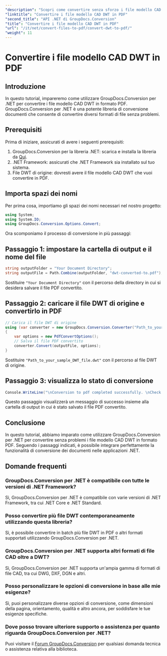 ```yaml
---
"description": "Scopri come convertire senza sforzo i file modello CAD DWT in formato PDF utilizzando GroupDocs.Conversion per .NET."
"linktitle": "Convertire i file modello CAD DWT in PDF"
"second_title": "API .NET di GroupDocs.Conversion"
"title": "Convertire i file modello CAD DWT in PDF"
"url": "/it/net/convert-files-to-pdf/convert-dwt-to-pdf/"
"weight": 11
---
```


# Convertire i file modello CAD DWT in PDF

## Introduzione
In questo tutorial, impareremo come utilizzare GroupDocs.Conversion per .NET per convertire i file modello CAD DWT in formato PDF. GroupDocs.Conversion per .NET è una potente libreria di conversione documenti che consente di convertire diversi formati di file senza problemi.
## Prerequisiti
Prima di iniziare, assicurati di avere i seguenti prerequisiti:
1. GroupDocs.Conversion per la libreria .NET: scarica e installa la libreria da [Qui](https://releases.groupdocs.com/conversion/net/).
2. .NET Framework: assicurati che .NET Framework sia installato sul tuo sistema.
3. File DWT di origine: dovresti avere il file modello CAD DWT che vuoi convertire in PDF.

## Importa spazi dei nomi
Per prima cosa, importiamo gli spazi dei nomi necessari nel nostro progetto:
```csharp
using System;
using System.IO;
using GroupDocs.Conversion.Options.Convert;
```
Ora scomponiamo il processo di conversione in più passaggi:
## Passaggio 1: impostare la cartella di output e il nome del file
```csharp
string outputFolder = "Your Document Directory";
string outputFile = Path.Combine(outputFolder, "dwt-converted-to.pdf");
```
Sostituire `"Your Document Directory"` con il percorso della directory in cui si desidera salvare il file PDF convertito.
## Passaggio 2: caricare il file DWT di origine e convertirlo in PDF
```csharp
// Carica il file DWT di origine
using (var converter = new GroupDocs.Conversion.Converter("Path_to_your_sample_DWT_file.dwt"))
{
    var options = new PdfConvertOptions();
    // Salva il file PDF convertito
    converter.Convert(outputFile, options);
}
```
Sostituire `"Path_to_your_sample_DWT_file.dwt"` con il percorso al file DWT di origine.
## Passaggio 3: visualizza lo stato di conversione
```csharp
Console.WriteLine("\nConversion to pdf completed successfully. \nCheck output in {0}", outputFolder);
```
Questo passaggio visualizzerà un messaggio di successo insieme alla cartella di output in cui è stato salvato il file PDF convertito.

## Conclusione
In questo tutorial, abbiamo imparato come utilizzare GroupDocs.Conversion per .NET per convertire senza problemi i file modello CAD DWT in formato PDF. Seguendo i passaggi indicati, è possibile integrare perfettamente la funzionalità di conversione dei documenti nelle applicazioni .NET.
## Domande frequenti
### GroupDocs.Conversion per .NET è compatibile con tutte le versioni di .NET Framework?
Sì, GroupDocs.Conversion per .NET è compatibile con varie versioni di .NET Framework, tra cui .NET Core e .NET Standard.
### Posso convertire più file DWT contemporaneamente utilizzando questa libreria?
Sì, è possibile convertire in batch più file DWT in PDF o altri formati supportati utilizzando GroupDocs.Conversion per .NET.
### GroupDocs.Conversion per .NET supporta altri formati di file CAD oltre a DWT?
Sì, GroupDocs.Conversion per .NET supporta un'ampia gamma di formati di file CAD, tra cui DWG, DXF, DGN e altri.
### Posso personalizzare le opzioni di conversione in base alle mie esigenze?
Sì, puoi personalizzare diverse opzioni di conversione, come dimensioni della pagina, orientamento, qualità e altro ancora, per soddisfare le tue esigenze specifiche.
### Dove posso trovare ulteriore supporto o assistenza per quanto riguarda GroupDocs.Conversion per .NET?
Puoi visitare il [Forum GroupDocs.Conversion](https://forum.groupdocs.com/c/conversion/11) per qualsiasi domanda tecnica o assistenza relativa alla biblioteca.